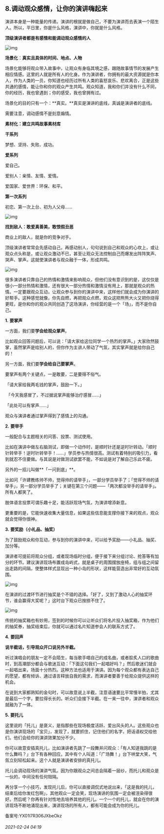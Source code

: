 ## 8.调动观众感情，让你的演讲嗨起来
演讲本身是一种能量的传递。演讲的根就是做自己，不要为演讲而去表演一个陌生人。所以，平日里，你是什么风格，演讲中，你就是什么风格。


**顶级演讲者都是有感情和能调动观众感情的人**


![img](https://pic4.zhimg.com/v2-b7ffa3419324aaf970ef48675e1ee1f2.webp)

**场景化**：**真实且具体的时间、地点、人物**


场景化能够将观众带入故事中，让观众有身临其境之感，跟随故事情节的发展产生相应情感。这里的人就是所有人的化身。作为演讲者，你拥有的最大资源就是你本人，作为人类的一员，你知道也经历过所有人类的喜怒哀乐、悲欢离合，正是这些共通的感情，能让你和你的观众产生共鸣。观众知道，我和你们并没有什么不同，你的经历，我也曾遇到；你的感受，我也曾拥有过。


场景化的目的只有一个：**真实。**真实是演讲的底线，真诚是演讲者的底线。


需要注意，调动感情不是刻意煽情。


**素材化：建立共鸣故事素材库**


**干系列**


梦想、坚持、失败、成功。


**爱系列**


爱自己。


爱别人：亲情、友情、爱情。


爱国家、爱世界：环保、和平。


**第一次系列**


初恋、第一次上台、初为人父母……


![img](https://pic3.zhimg.com/v2-8d5e39692aed5b86ededc4ffb8a41b79.webp)

**找到敌人：敢爱真善美，敢恨假丑恶**


商业上的敌人，就是你的竞争对手。


顶级演讲者常常会先感动自己，再感动别人，句句说到自己和观众的心坎上，或让观众点头称是，或让观众激动不已，甚至让观众无法控制自己而爆发出阵阵笑声、哭声、掌声。这就使演讲者与观众融于一体，形成共鸣。


![img](https://pic3.zhimg.com/v2-0a44f83dc2ff76b2a0269fc6d2ccc64a.webp)

很多演讲者只靠自己的热情和激情来影响观众，但他们没有意识到的是，这仅仅是很小一部分热情和激情，还有很大一部分热情和激情没有用上，那就是观众的热情。一定要跟观众互动，让观众参与到你的演讲中来，这样他们就会成为你演讲的好帮手。这种感觉就像，你先自燃，再把观众点燃，观众这把熊熊大火又把你烧得更旺，是你和你的观众共同创造了这场演讲，你经营的是一个「场」，而不是你自己。


**1.** **要掌声**


一方面，我们要**学会给观众掌声**。


比如观众回答问题后，可以说：「请大家给这位同学一个热烈的掌声。」大家欣然鼓掌，虽然掌声是给别人的，但你作为主讲人带动了气氛，其实掌声就是给你自己的！


另一方面，我们要**学会给自己要掌声**。


要掌声有两个关键点，一是敢要，二是要得不俗气。


「请大家给我两毛钱的掌声，鼓励一下。」


 「今天我感冒了，不过据说掌声能够治疗感冒……」 


「此处可以有掌声……」 


观众与演讲者通过掌声得到了感情上的沟通。


**2.** **要举手**


一般配合与主题相关的问答、投票、测试使用。


比如在演讲中做左右脑测试，即做一个动作时，是顺时针还是逆时针转动。「顺时针转举手！逆时针转举手！……」学员参与热情很高。测试有着特别的吸引力，看到就忍不住要做。与其说是对做测试欲罢不能，不如说是对了解自己乐此不疲。


另外的一招儿叫做**「一问到底」**。


比如问「许建教练帅不帅，觉得帅的请举手」，一部分学员举手了；「觉得不帅的请举手」，另一部分学员举手了；关键在第三个问题——「两次都没举手的请举手」。所有人都笑了。


肢体语言投票可谓乐趣十足，能活跃现场气氛，为演讲增添新意。


更重要的是，它能快速收集大量信息，如果这些信息能支撑你接下来的观点，观众就会觉得你很神。


**3.** **要奖励（小礼品、抽奖）**


为了鼓励观众和你互动，参与到你的演讲中来，可以给予奖励——小礼品、抽奖、加分等。


演讲者可提前将观众分组，或者现场临时分组，便于接下来分组讨论、抢答等有加分的环节。建议演讲现场布置成岛屿式，就是桌子的周围摆放座椅，组与组之间留出走路的间隔，使整体样式显现出一种小岛的形状，这样能营造出非常好的互动氛围。


![img](https://pic1.zhimg.com/v2-4849521546277b990b602ec5671adf0a.webp)

在演讲的过渡环节进行抽奖是个不错的选择。「好了，又到了激动人心的抽奖环节，谁会赢得大奖呢？」这时台下观众已按捺不住了。


![img](https://pic2.zhimg.com/v2-ae25bd66fabb902c4cf9d1812601fc8e.webp)

传统的抽奖箱也有妙用，签到的时候你可以让听众们将名片投入抽奖箱，作为他们的抽奖券，抽奖结束后，你就可以通过名片知道参会人的联系方式了。


**4.** **要回声**


**说半截话，引导观众开口说另外半截。**


听过演唱会的朋友一定不会陌生，每当歌手唱自己的成名曲，或者脍炙人口的歌曲时，到高潮部分都会与歌迷互动：「下面这句我们一起唱好吗？」然后歌迷们就会一起唱出来，场面十分热烈。这种方法也适用于演讲。因为每个观众都有表达自己的愿望，都有倾诉、通过语言释放自我的需求，而演讲者要善于给观众提供这样的机会。


在说到大家都熟知的金句时，可以故意说上半截，注意语速要比平常慢半拍，尤其是最后一个字，要拉得长长的。听众们会接下半截。在一来一往中，演讲者和观众就融为了一体。


**5.** **要托儿**


这里说的「托儿」是褒义，是指那些在现场极度活跃、爱出风头的人。这些观众也是你演讲现场的「宝贝」，发现了，就要抓住，记住他们的名字，把话语权交给他们。他们会给你的演讲效果加分不少。


你可以故意安插真托儿，比如演讲者先跳了一段舞并问观众：「有人知道我跳的是什么舞吗？」台下有各种回应，其中有个人叫道：「广场舞！」台下哄堂大笑，气氛立刻轻松起来。这个人就是演讲者安排的真托儿。


托儿会调动现场的演讲气氛。因为你跟观众之间总会隔着一层纱，而托儿和观众是一伙的，中间没有任何阻隔。


再分享一个小技巧，发现托儿后，你可以直接调侃式地说出来，「这是我的托儿，结束后给你发红包啊」，其他观众一定会笑，现场演讲的氛围一定会被渲染得很好。然后呢？你再有针对性地去培养其他的托儿。一个一个的托儿，就会在你的演讲现场不断地涌现出来，演讲现场的所有人，都有可能会成为你的托儿。


备案号:YX01l7R306JXbeOkz


###### 2021-02-24 04:19
